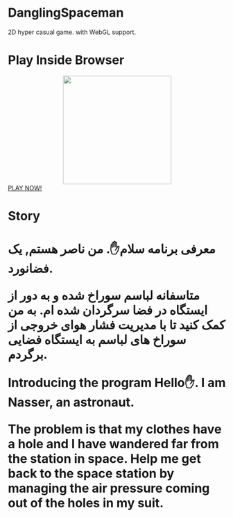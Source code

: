 <style>
img {
  display: block;
  margin-left: auto;
  margin-right: auto;
}
</style>
# DanglingSpaceman
2D hyper casual game. with WebGL support.
# Play Inside Browser
<div>
<a href="https://pishik-games.github.io/DanglingSpaceman/">
  <img src="https://s.cafebazaar.ir/images/icons/com.DefaultCompany.DanglingSpaceMan-f0dc065e-71bf-4ead-8ef8-49e0202184a3_128x128.png?x-img=v1/format,type_webp,lossless_true/resize,h_128,w_128,lossless_true" height=250 class="center">
  PLAY NOW!
  </img>
</a> <br>

# Story 
<h1>معرفی برنامه
سلام✋. من ناصر هستم, یک فضانورد.

متاسفانه لباسم سوراخ شده و به دور از ایستگاه در فضا سرگردان شده ام. به من کمک کنید تا با مدیریت فشار هوای خروجی از سوراخ های لباسم به ایستگاه فضایی برگردم.

Introducing the program
Hello✋. I am Nasser, an astronaut.

The problem is that my clothes have a hole and I have wandered far from the station in space. Help me get back to the space station by managing the air pressure coming out of the holes in my suit.

</h1
